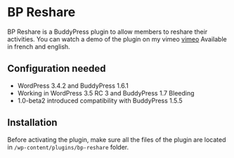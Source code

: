 BP Reshare
==========

BP Reshare is a BuddyPress plugin to allow members to reshare their activities.
You can watch a demo of the plugin on my vimeo [vimeo](http://vimeo.com/imath/bp-reshare)
Available in french and english. 


Configuration needed
--------------------

+ WordPress 3.4.2 and BuddyPress 1.6.1
+ Working in WordPress 3.5 RC 3 and BuddyPress 1.7 Bleeding
+ 1.0-beta2 introduced compatibility with BuddyPress 1.5.5

Installation
------------

Before activating the plugin, make sure all the files of the plugin are located in `/wp-content/plugins/bp-reshare` folder.